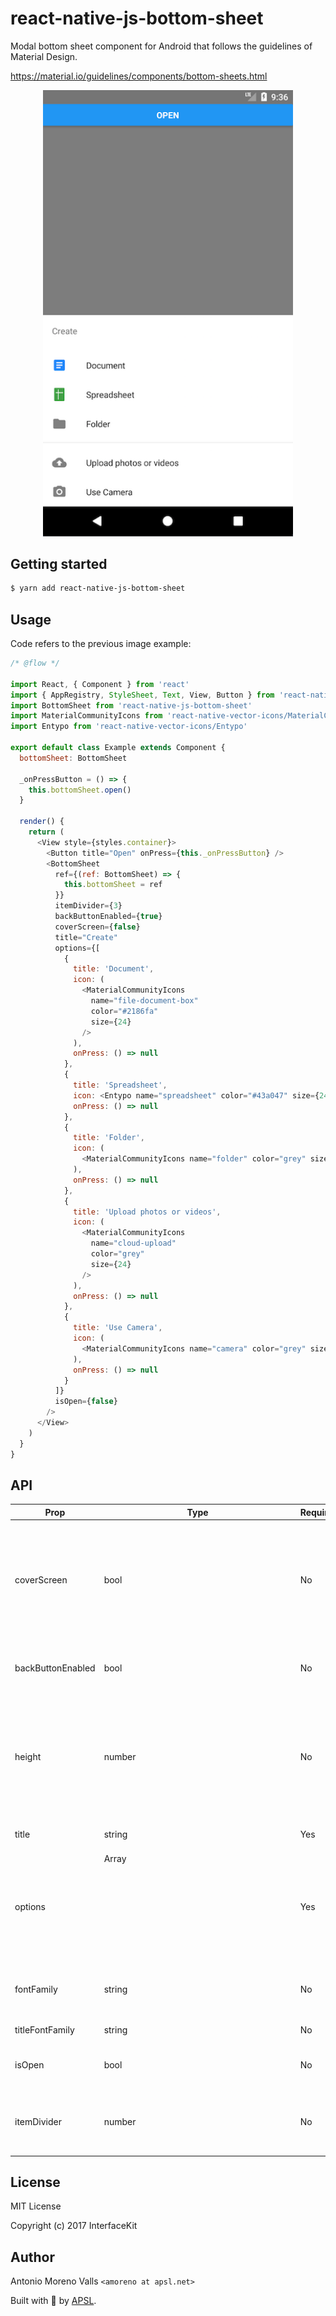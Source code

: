 # react-native-js-bottom-sheet

Modal bottom sheet component for Android that follows the guidelines of Material Design.

https://material.io/guidelines/components/bottom-sheets.html

<p align="center">
<img src="./example.png" alt="Stepper" width="400">
</p>

## Getting started

```sh
$ yarn add react-native-js-bottom-sheet
```

## Usage

Code refers to the previous image example:

```js
/* @flow */

import React, { Component } from 'react'
import { AppRegistry, StyleSheet, Text, View, Button } from 'react-native'
import BottomSheet from 'react-native-js-bottom-sheet'
import MaterialCommunityIcons from 'react-native-vector-icons/MaterialCommunityIcons'
import Entypo from 'react-native-vector-icons/Entypo'

export default class Example extends Component {
  bottomSheet: BottomSheet

  _onPressButton = () => {
    this.bottomSheet.open()
  }

  render() {
    return (
      <View style={styles.container}>
        <Button title="Open" onPress={this._onPressButton} />
        <BottomSheet
          ref={(ref: BottomSheet) => {
            this.bottomSheet = ref
          }}
          itemDivider={3}
          backButtonEnabled={true}
          coverScreen={false}
          title="Create"
          options={[
            {
              title: 'Document',
              icon: (
                <MaterialCommunityIcons
                  name="file-document-box"
                  color="#2186fa"
                  size={24}
                />
              ),
              onPress: () => null
            },
            {
              title: 'Spreadsheet',
              icon: <Entypo name="spreadsheet" color="#43a047" size={24} />,
              onPress: () => null
            },
            {
              title: 'Folder',
              icon: (
                <MaterialCommunityIcons name="folder" color="grey" size={24} />
              ),
              onPress: () => null
            },
            {
              title: 'Upload photos or videos',
              icon: (
                <MaterialCommunityIcons
                  name="cloud-upload"
                  color="grey"
                  size={24}
                />
              ),
              onPress: () => null
            },
            {
              title: 'Use Camera',
              icon: (
                <MaterialCommunityIcons name="camera" color="grey" size={24} />
              ),
              onPress: () => null
            }
          ]}
          isOpen={false}
        />
      </View>
    )
  }
}
```

## API

| Prop              | Type          | Required | Description                                                                                                              |
| ----------------- | ------------- | -------- | ------------------------------------------------------------------------------------------------------------------------ |
| coverScreen       | bool          | No       | Will use RN Modal component to cover the entire screen wherever the modal is mounted in the component hierarchy          |
| backButtonEnabled | bool          | No       | Close modal when receiving back button event                                                                             |
| height            | number        | No       | Height of the container. By default it has no height, due to container grows automatically depending of list of elements |
| title             | string        | Yes      | Title displayed in top of list                                                                                           |
| options           | Array<Object> | Yes      | Array of objects to display options list                                                                                 |
| fontFamily        | string        | No       | Used to display values. By default is Roboto                                                                             |
| titleFontFamily   | string        | No       | Title font family                                                                                                        |
| isOpen            | bool          | No       | Specifies if bottom sheet is open by default                                                                             |
| itemDivider       | number        | No       | Insert an item separator below the specified item number                                                                 |

## License

MIT License

Copyright (c) 2017 InterfaceKit

## Author

Antonio Moreno Valls `<amoreno at apsl.net>`

Built with 💛 by [APSL](https://github.com/apsl).

